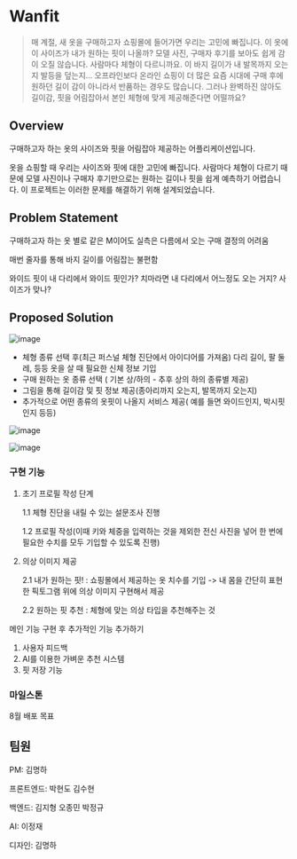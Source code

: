 # Wanfit
>매 계절, 새 옷을 구매하고자 쇼핑몰에 들어가면 우리는 고민에 빠집니다. 이 옷에 이 사이즈가 내가 원하는 핏이 나올까? 모델 사진, 구매자 후기를 보아도 쉽게 감이 오질 않습니다. 사람마다 체형이 다르니까요. 이 바지 길이가 내 발목까지 오는지 발등을 덮는지… 오프라인보다 온라인 쇼핑이 더 많은 요즘 시대에 구매 후에 원하던 길이 감이 아니라서 반품하는 경우도 많습니다. 그러나 완벽하진 않아도 길이감, 핏을 어림잡아서 본인 체형에 맞게 제공해준다면 어떨까요?


## Overview
구매하고자 하는 옷의 사이즈와 핏을 어림잡아 제공하는 어플리케이션입니다. 

옷을 쇼핑할 때 우리는 사이즈와 핏에 대한 고민에 빠집니다. 사람마다 체형이 다르기 때문에 모델 사진이나 구매자 후기만으로는 원하는 길이나 핏을 쉽게 예측하기 어렵습니다. 이 프로젝트는 이러한 문제를 해결하기 위해 설계되었습니다.


## **Problem Statement**

구매하고자 하는 옷 별로 같은 M이어도 실측은 다름에서 오는 구매 결정의 어려움

매번 줄자를 통해 바지 길이를 어림잡는 불편함

와이드 핏이 내 다리에서 와이드 핏인가? 치마라면 내 다리에서 어느정도 오는 거지? 사이즈가 맞나?

## **Proposed Solution**

![image](https://github.com/KUGODS-Wanfit/Wanfit/assets/71624077/c58939cb-76e2-48c8-a49b-3b98a57cc28e)


- 체형 종류 선택 후(최근 퍼스널 체형 진단에서 아이디어를 가져옴) 다리 길이, 팔 둘레, 등등 옷을 살 때 필요한 신체 정보 기입
- 구매 원하는 옷 종류 선택 ( 기본 상/하의 - 추후 상의 하의 종류별 제공)
- 그림을 통해 길이감 및 핏 정보 제공(종아리까지 오는지, 발목까지 오는지)
- 추가적으로 어떤 종류의 옷핏이 나올지 서비스 제공( 예를 들면 와이드인지, 박시핏인지 등등)

![image](https://github.com/KUGODS-Wanfit/Wanfit/assets/71624077/78e1c6a5-6961-4d55-827e-12c3d4675a86)

![image](https://github.com/KUGODS-Wanfit/Wanfit/assets/71624077/a2859054-f266-47f1-a46f-4e08b8c53886)



### 구현 기능

1. 초기 프로필 작성 단계
    
    1.1 체형 진단을 내릴 수 있는 설문조사 진행
    
    1.2 프로필 작성(이때 키와 체중을 입력하는 것을 제외한 전신 사진을 넣어 한 번에 필요한 수치를 모두 기입할 수 있도록 진행)
    
2. 의상 이미지 제공
    
    2.1 내가 원하는 핏! : 쇼핑몰에서 제공하는 옷 치수를 기입 -> 내 몸을 간단히 표현한 픽토그램 위에 의상 이미지 구현해서 제공
    
    2.2 원하는 핏 추천 : 체형에 맞는 의상 타입을 추천해주는 것
    

메인 기능 구현 후 추가적인 기능 추가하기

1. 사용자 피드백
2. AI를 이용한 가벼운 추천 시스템
3. 핏 저장 기능

### 마일스톤
8월 배포 목표

## 팀원 
PM:	김명하

프론트엔드:	박현도 김수현

백엔드:	김지형 오종민 박정규

AI:	이정재

디자인:	김명하
